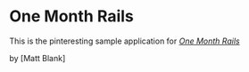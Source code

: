 # One Month Rails

This is the pinteresting sample application for
[*One Month Rails*](http://onemonthrails.com)

by [Matt Blank]